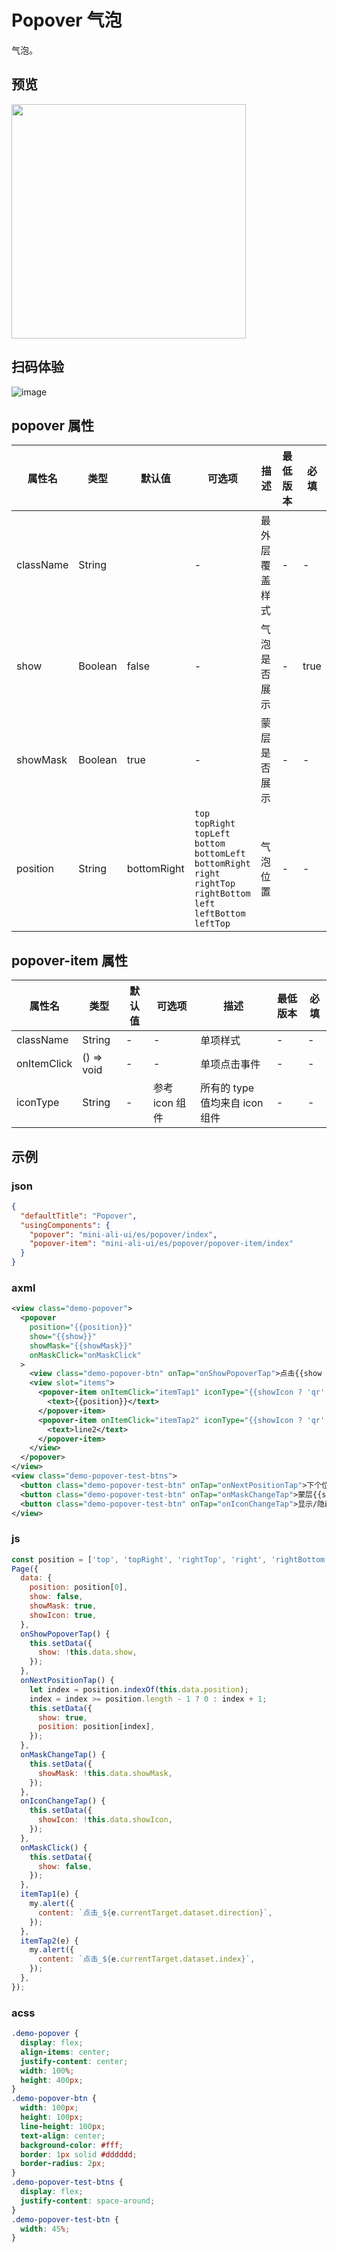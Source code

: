 # Popover 气泡

气泡。

## 预览
<img src="https://gw.alipayobjects.com/mdn/rms_ce4c6f/afts/img/A*vTy0QqLynmQAAAAAAAAAAABkARQnAQ" width="375" />

## 扫码体验

![image](http://mdn.alipayobjects.com/afts/img/A*KRs3QZ_zR8AAAAAAAAAAAABkAa8wAA/original?bz=openpt_doc&t=HwC0KCFWIPKOGVKzvlzw9gAAAABkMK8AAAAA)




## popover 属性

| 属性名    | 类型    | 默认值      | 可选项                                                       | 描述           | 最低版本 | 必填 |
| --------- | ------- | ----------- | ------------------------------------------------------------ | -------------- | -------- | ---- |
| className | String  |             | -                                                            | 最外层覆盖样式 | -        | -    |
| show      | Boolean | false       | -                                                            | 气泡是否展示   | -        | true |
| showMask  | Boolean | true        | -                                                            | 蒙层是否展示   | -        | -    |
| position  | String  | bottomRight | `top`<br/>`topRight`<br/>`topLeft`<br/> `bottom`<br/>`bottomLeft`<br/>`bottomRight`<br/>`right`<br/>`rightTop`<br/>`rightBottom`<br/>`left`<br/>`leftBottom`<br/> `leftTop` | 气泡位置       | -        | -    |

## popover-item 属性

| 属性名      | 类型       | 默认值 | 可选项 | 描述         | 最低版本 | 必填 |
| ----------- | ---------- | ------ | ------ | ------------ | -------- | ---- |
| className   | String     | -      | -      | 单项样式     | -        | -    |
| onItemClick | () => void | -      | -      | 单项点击事件 | -        | -    |
| iconType | String | - | 参考 icon 组件 | 所有的 type 值均来自 icon 组件 | - | - |


## 示例

### json
```json
{
  "defaultTitle": "Popover",
  "usingComponents": {
    "popover": "mini-ali-ui/es/popover/index",
    "popover-item": "mini-ali-ui/es/popover/popover-item/index"
  }
}
```

### axml
```xml
<view class="demo-popover">
  <popover
    position="{{position}}"
    show="{{show}}"
    showMask="{{showMask}}"
    onMaskClick="onMaskClick"
  >
    <view class="demo-popover-btn" onTap="onShowPopoverTap">点击{{show ? '隐藏' : '显示'}}</view>
    <view slot="items">
      <popover-item onItemClick="itemTap1" iconType="{{showIcon ? 'qr' : ''}}" data-direction="{{position}}">
        <text>{{position}}</text>
      </popover-item>
      <popover-item onItemClick="itemTap2" iconType="{{showIcon ? 'qr' : ''}}" data-index="{{2}}">
        <text>line2</text>
      </popover-item>
    </view>
  </popover>
</view>
<view class="demo-popover-test-btns">
  <button class="demo-popover-test-btn" onTap="onNextPositionTap">下个位置</button>
  <button class="demo-popover-test-btn" onTap="onMaskChangeTap">蒙层{{showMask ? '隐藏' : '显示'}}</button>
  <button class="demo-popover-test-btn" onTap="onIconChangeTap">显示/隐藏图标</button>
</view>
```

### js
```javascript
const position = ['top', 'topRight', 'rightTop', 'right', 'rightBottom', 'bottomRight', 'bottom', 'bottomLeft', 'leftBottom', 'left', 'leftTop', 'topLeft'];
Page({
  data: {
    position: position[0],
    show: false,
    showMask: true,
    showIcon: true,
  },
  onShowPopoverTap() {
    this.setData({
      show: !this.data.show,
    });
  },
  onNextPositionTap() {
    let index = position.indexOf(this.data.position);
    index = index >= position.length - 1 ? 0 : index + 1;
    this.setData({
      show: true,
      position: position[index],
    });
  },
  onMaskChangeTap() {
    this.setData({
      showMask: !this.data.showMask,
    });
  },
  onIconChangeTap() {
    this.setData({
      showIcon: !this.data.showIcon,
    });
  },
  onMaskClick() {
    this.setData({
      show: false,
    });
  },
  itemTap1(e) {
    my.alert({
      content: `点击_${e.currentTarget.dataset.direction}`,
    });
  },
  itemTap2(e) {
    my.alert({
      content: `点击_${e.currentTarget.dataset.index}`,
    });
  },
});
```

### acss
```css
.demo-popover {
  display: flex;
  align-items: center;
  justify-content: center;
  width: 100%;
  height: 400px;
}
.demo-popover-btn {
  width: 100px;
  height: 100px;
  line-height: 100px;
  text-align: center;
  background-color: #fff;
  border: 1px solid #dddddd;
  border-radius: 2px;
}
.demo-popover-test-btns {
  display: flex;
  justify-content: space-around;
}
.demo-popover-test-btn {
  width: 45%;
}
```